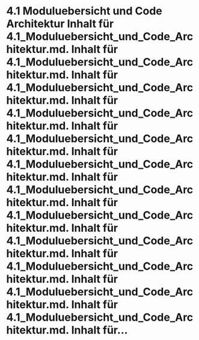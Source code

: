 # 4.1 Moduluebersicht und Code Architektur Inhalt für 4.1_Moduluebersicht_und_Code_Architektur.md. Inhalt für 4.1_Moduluebersicht_und_Code_Architektur.md. Inhalt für 4.1_Moduluebersicht_und_Code_Architektur.md. Inhalt für 4.1_Moduluebersicht_und_Code_Architektur.md. Inhalt für 4.1_Moduluebersicht_und_Code_Architektur.md. Inhalt für 4.1_Moduluebersicht_und_Code_Architektur.md. Inhalt für 4.1_Moduluebersicht_und_Code_Architektur.md. Inhalt für 4.1_Moduluebersicht_und_Code_Architektur.md. Inhalt für 4.1_Moduluebersicht_und_Code_Architektur.md. Inhalt für 4.1_Moduluebersicht_und_Code_Architektur.md. Inhalt für 4.1_Moduluebersicht_und_Code_Architektur.md. Inhalt für 4.1_Moduluebersicht_und_Code_Architektur.md. Inhalt für...